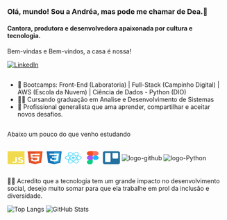 ##

### Olá, mundo! Sou a Andréa, mas pode me chamar de Dea.👋
#### Cantora, produtora e desenvolvedora apaixonada por cultura e tecnologia.

Bem-vindas e Bem-vindos, a casa é nossa!

[![LinkedIn](https://img.shields.io/badge/LinkedIn-000?style=for-the-badge&logo=linkedin&logoColor=0E76A8)](https://www.linkedin.com/in/SEUUSERNAME/)

##

* 🚀 Bootcamps: Front-End (Laboratoria) | Full-Stack (Campinho Digital) | AWS (Escola da Nuvem) | Ciência de Dados - Python (DIO)
* 👩‍💻 Cursando graduação em Analise e Desenvolvimento de Sistemas 
* 🫶  Profissional generalista que ama aprender, compartilhar e aceitar novos desafios. 

##

Abaixo um pouco do que venho estudando

<div style="display: inline_block"><br>
  <img align="center" alt="andrea-Js" height="30" width="40" src="https://raw.githubusercontent.com/devicons/devicon/master/icons/javascript/javascript-plain.svg">
  <img align="center" alt="andrea-HTML" height="30" width="40" src="https://raw.githubusercontent.com/devicons/devicon/master/icons/html5/html5-original.svg">
  <img align="center" alt="andrea-CSS" height="30" width="40" src="https://raw.githubusercontent.com/devicons/devicon/master/icons/css3/css3-original.svg">
  <img align="center" alt="logo-React" height="30" width="40" src="https://raw.githubusercontent.com/devicons/devicon/master/icons/react/react-original.svg">
  <img align="center" alt="logo-figma" height="30" width="40" src="https://raw.githubusercontent.com/devicons/devicon/master/icons/figma/figma-original.svg">
  <img align="center" alt="logo-trello" height="30" width="40" src="https://raw.githubusercontent.com/devicons/devicon/master/icons/trello/trello-plain.svg">
  <img align="center" alt="logo-github" height="40" width="70" src="https://logosmarcas.net/wp-content/uploads/2020/12/GitHub-Simbolo.png">
  <img align="center" alt="logo-Python" height="40" width="70" src="https://img.shields.io/badge/Python-000?style=for-the-badge&logo=python"
 </div>
 </div>
 
  ##

  🏳️‍🌈 Acredito que a tecnologia tem um grande impacto no desenvolvimento social, desejo muito somar para que ela trabalhe em prol da inclusão e diversidade.

   ![Top Langs](https://github-readme-stats-git-masterrstaa-rickstaa.vercel.app/api/top-langs/?username=Canzua&bg_color=000&border_color=30A3DC&title_color=E94D5F&text_color=FFF)  ![GitHub Stats](https://github-readme-stats.vercel.app/api?username=Canzua&theme=transparent&bg_color=000&border_color=30A3DC&show_icons=true&icon_color=30A3DC&title_color=E94D5F&text_color=FFF)
